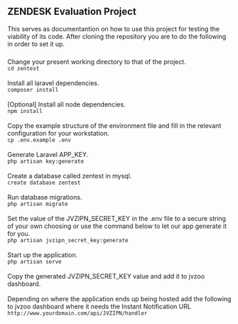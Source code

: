 ## ZENDESK Evaluation Project

This serves as documentantion on how to use this project for testing the viability of its code.
After cloning the repository you are to do the following in order to set it up.
###
Change your present working directory to that of the project.
<br/>
`cd zentest`
<br />
<br />
Install all laravel dependencies.
<br />
`composer install`
<br />
<br />
[Optional] Install all node dependencies.
<br />
`npm install`
<br />
<br />
Copy the example structure of the environment file and fill in the relevant configuration for your workstation.
<br />
`cp .env.example .env`
<br />
<br />
Generate Laravel APP_KEY.
<br />
`php artisan key:generate`
<br />
<br />
Create a database called zentest in mysql.
<br />
`create database zentest`
<br />
<br />
Run database migrations.
<br />
`php artisan migrate`
<br />
<br />
Set the value of the JVZIPN_SECRET_KEY in the .env file to a secure string of your own choosing or use the command below to let our app generate it for you.
<br />
`php artisan jvzipn_secret_key:generate`
<br />
<br />
Start up the application.
<br />
`php artisan serve`
<br />
<br />
Copy the generated JVZIPN_SECRET_KEY value and add it to jvzoo dashboard.
<br>
<br>
Depending on where the application ends up being hosted add the following to jvzoo dashboard where it needs the Instant Notification URL
<br>
`http://www.yourdomain.com/api/JVZIPN/handler`

